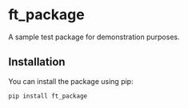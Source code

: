 # ft_package

A sample test package for demonstration purposes.

## Installation
You can install the package using pip:

```bash
pip install ft_package
```
